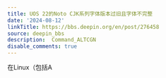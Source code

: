 ```yaml
---
title: UOS 22的Noto CJK系列字体版本过旧且字体不完整
date: '2024-08-12'
linkTitle: https://bbs.deepin.org/en/post/276458
source: deepin_bbs
description:  Command_ALTCGN 
disable_comments: true
---
```

在Linux（包括A
